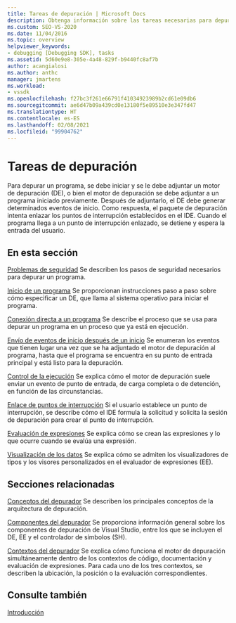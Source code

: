```yaml
---
title: Tareas de depuración | Microsoft Docs
description: Obtenga información sobre las tareas necesarias para depurar un programa, como adjuntarlo a un motor de depuración, generar eventos de inicio y alcanzar puntos de interrupción.
ms.custom: SEO-VS-2020
ms.date: 11/04/2016
ms.topic: overview
helpviewer_keywords:
- debugging [Debugging SDK], tasks
ms.assetid: 5d60e9e8-305e-4a48-829f-b9440fc8af7b
author: acangialosi
ms.author: anthc
manager: jmartens
ms.workload:
- vssdk
ms.openlocfilehash: f27bc3f261e66791f41034923989b2cd61e09db6
ms.sourcegitcommit: ae6d47b09a439cd0e13180f5e89510e3e347fd47
ms.translationtype: HT
ms.contentlocale: es-ES
ms.lasthandoff: 02/08/2021
ms.locfileid: "99904762"
---
```

# <a name="debug-tasks"></a>Tareas de depuración
Para depurar un programa, se debe iniciar y se le debe adjuntar un motor de depuración (DE), o bien el motor de depuración se debe adjuntar a un programa iniciado previamente. Después de adjuntarlo, el DE debe generar determinados eventos de inicio. Como respuesta, el paquete de depuración intenta enlazar los puntos de interrupción establecidos en el IDE. Cuando el programa llega a un punto de interrupción enlazado, se detiene y espera la entrada del usuario.

## <a name="in-this-section"></a>En esta sección
 [Problemas de seguridad](../../extensibility/debugger/security-issues.md) Se describen los pasos de seguridad necesarios para depurar un programa.

 [Inicio de un programa](../../extensibility/debugger/launching-a-program.md) Se proporcionan instrucciones paso a paso sobre cómo especificar un DE, que llama al sistema operativo para iniciar el programa.

 [Conexión directa a un programa](../../extensibility/debugger/attaching-directly-to-a-program.md) Se describe el proceso que se usa para depurar un programa en un proceso que ya está en ejecución.

 [Envío de eventos de inicio después de un inicio](../../extensibility/debugger/sending-startup-events-after-a-launch.md) Se enumeran los eventos que tienen lugar una vez que se ha adjuntado el motor de depuración al programa, hasta que el programa se encuentra en su punto de entrada principal y está listo para la depuración.

 [Control de la ejecución](../../extensibility/debugger/control-of-execution.md) Se explica cómo el motor de depuración suele enviar un evento de punto de entrada, de carga completa o de detención, en función de las circunstancias.

 [Enlace de puntos de interrupción](../../extensibility/debugger/binding-breakpoints.md) Si el usuario establece un punto de interrupción, se describe cómo el IDE formula la solicitud y solicita la sesión de depuración para crear el punto de interrupción.

 [Evaluación de expresiones](../../extensibility/debugger/evaluating-expressions.md) Se explica cómo se crean las expresiones y lo que ocurre cuando se evalúa una expresión.

 [Visualización de los datos](../../extensibility/debugger/visualizing-and-viewing-data.md) Se explica cómo se admiten los visualizadores de tipos y los visores personalizados en el evaluador de expresiones (EE).

## <a name="related-sections"></a>Secciones relacionadas
 [Conceptos del depurador](../../extensibility/debugger/debugger-concepts.md) Se describen los principales conceptos de la arquitectura de depuración.

 [Componentes del depurador](../../extensibility/debugger/debugger-components.md) Se proporciona información general sobre los componentes de depuración de Visual Studio, entre los que se incluyen el DE, EE y el controlador de símbolos (SH).

 [Contextos del depurador](../../extensibility/debugger/debugger-contexts.md) Se explica cómo funciona el motor de depuración simultáneamente dentro de los contextos de código, documentación y evaluación de expresiones. Para cada uno de los tres contextos, se describen la ubicación, la posición o la evaluación correspondientes.

## <a name="see-also"></a>Consulte también
 [Introducción](../../extensibility/debugger/getting-started-with-debugger-extensibility.md)
